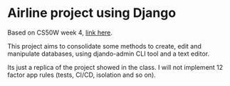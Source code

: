 # Airline project using Django

Based on CS50W week 4, [link here](https://cs50.harvard.edu/web/2020/weeks/4/).

This project aims to consolidate some methods to create, edit and manipulate databases, using djando-admin CLI tool and a text editor.

Its just a replica of the project showed in the class. I will not implement 12 factor app rules (tests, CI/CD, isolation and so on).
